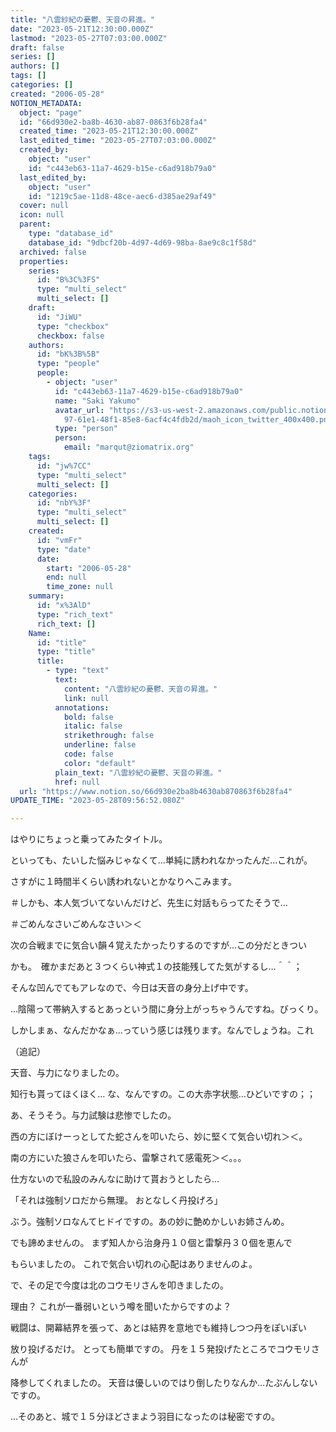 ```yaml
---
title: "八雲紗紀の憂鬱、天音の昇進。"
date: "2023-05-21T12:30:00.000Z"
lastmod: "2023-05-27T07:03:00.000Z"
draft: false
series: []
authors: []
tags: []
categories: []
created: "2006-05-28"
NOTION_METADATA:
  object: "page"
  id: "66d930e2-ba8b-4630-ab87-0863f6b28fa4"
  created_time: "2023-05-21T12:30:00.000Z"
  last_edited_time: "2023-05-27T07:03:00.000Z"
  created_by:
    object: "user"
    id: "c443eb63-11a7-4629-b15e-c6ad918b79a0"
  last_edited_by:
    object: "user"
    id: "1219c5ae-11d8-48ce-aec6-d385ae29af49"
  cover: null
  icon: null
  parent:
    type: "database_id"
    database_id: "9dbcf20b-4d97-4d69-98ba-8ae9c8c1f58d"
  archived: false
  properties:
    series:
      id: "B%3C%3FS"
      type: "multi_select"
      multi_select: []
    draft:
      id: "JiWU"
      type: "checkbox"
      checkbox: false
    authors:
      id: "bK%3B%5B"
      type: "people"
      people:
        - object: "user"
          id: "c443eb63-11a7-4629-b15e-c6ad918b79a0"
          name: "Saki Yakumo"
          avatar_url: "https://s3-us-west-2.amazonaws.com/public.notion-static.com/3ad1c4\
            97-61e1-48f1-85e8-6acf4c4fdb2d/maoh_icon_twitter_400x400.png"
          type: "person"
          person:
            email: "marqut@ziomatrix.org"
    tags:
      id: "jw%7CC"
      type: "multi_select"
      multi_select: []
    categories:
      id: "nbY%3F"
      type: "multi_select"
      multi_select: []
    created:
      id: "vmFr"
      type: "date"
      date:
        start: "2006-05-28"
        end: null
        time_zone: null
    summary:
      id: "x%3AlD"
      type: "rich_text"
      rich_text: []
    Name:
      id: "title"
      type: "title"
      title:
        - type: "text"
          text:
            content: "八雲紗紀の憂鬱、天音の昇進。"
            link: null
          annotations:
            bold: false
            italic: false
            strikethrough: false
            underline: false
            code: false
            color: "default"
          plain_text: "八雲紗紀の憂鬱、天音の昇進。"
          href: null
  url: "https://www.notion.so/66d930e2ba8b4630ab870863f6b28fa4"
UPDATE_TIME: "2023-05-28T09:56:52.080Z"

---
```

<link rel="stylesheet" href="https://cdn.jsdelivr.net/npm/katex@0.16.2/dist/katex.min.css" integrity="sha384-bYdxxUwYipFNohQlHt0bjN/LCpueqWz13HufFEV1SUatKs1cm4L6fFgCi1jT643X" crossorigin="anonymous">


はやりにちょっと乗ってみたタイトル。


といっても、たいした悩みじゃなくて…単純に誘われなかったんだ…これが。


さすがに１時間半くらい誘われないとかなりへこみます。


＃しかも、本人気づいてないんだけど、先生に対話もらってたそうで…


＃ごめんなさいごめんなさい＞＜


次の合戦までに気合い韻４覚えたかったりするのですが…この分だときつい


かも。　確かまだあと３つくらい神式１の技能残してた気がするし…＾＾；


そんな凹んでてもアレなので、今日は天音の身分上げ中です。


…陰陽って帯納入するとあっという間に身分上がっちゃうんですね。びっくり。


しかしまぁ、なんだかなぁ…っていう感じは残ります。なんでしょうね。これ


（追記）


天音、与力になりましたの。


知行も貰ってほくほく… な、なんですの。この大赤字状態…ひどいですの；；


あ、そうそう。与力試験は悲惨でしたの。


西の方にぼけーっとしてた蛇さんを叩いたら、妙に堅くて気合い切れ＞＜。


南の方にいた狼さんを叩いたら、雷撃されて感電死＞＜。。。


仕方ないので私設のみんなに助けて貰おうとしたら…


「それは強制ソロだから無理。 おとなしく丹投げろ」


ぶう。強制ソロなんてヒドイですの。あの妙に艶めかしいお姉さんめ。


でも諦めませんの。 まず知人から治身丹１０個と雷撃丹３０個を恵んで


もらいましたの。 これで気合い切れの心配はありませんのよ。


で、その足で今度は北のコウモリさんを叩きましたの。


理由？ これが一番弱いという噂を聞いたからですのよ？


戦闘は、開幕結界を張って、あとは結界を意地でも維持しつつ丹をぽいぽい


放り投げるだけ。 とっても簡単ですの。 丹を１５発投げたところでコウモリさんが


降参してくれましたの。 天音は優しいのではり倒したりなんか…たぶんしないですの。


…そのあと、城で１５分ほどさまよう羽目になったのは秘密ですの。


